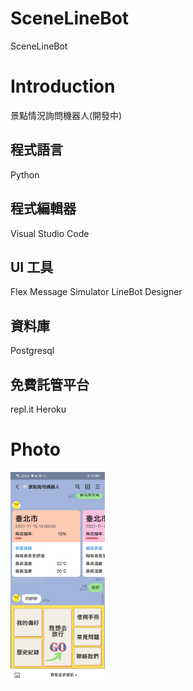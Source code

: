 # SceneLineBot
SceneLineBot

# Introduction
景點情況詢問機器人(開發中)

## 程式語言
Python

## 程式編輯器
Visual Studio Code

## UI 工具
Flex Message Simulator
LineBot Designer

## 資料庫
Postgresql

## 免費託管平台
repl.it
Heroku

# Photo
<img src="https://github.com/Microfish31/Scene_LineBot/blob/main/Introduction.png" width="30%"/>